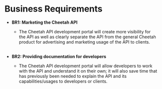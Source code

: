# Business Requirements
- **BR1: Marketing the Cheetah API**
    - The Cheetah API development portal will create more visibility for the API as well as clearly separate the API from the general Cheetah product for advertising and marketing usage of the API to clients.
    
    <br>

- **BR2: Providing documentation for developers**
    - The Cheetah API development portal will allow developers to work with the API and understand it on their own; it will also save time that has previously been needed to explain the API and its capabilities/usages to developers or clients.

